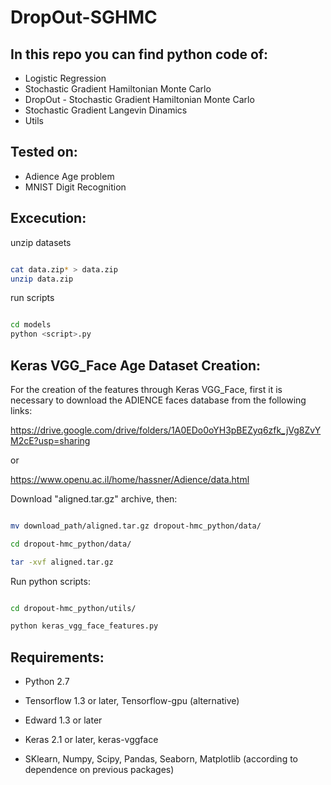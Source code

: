 # DropOut-SGHMC

## In this repo you can find python code of:
* Logistic Regression
* Stochastic Gradient Hamiltonian Monte Carlo
* DropOut - Stochastic Gradient Hamiltonian Monte Carlo
* Stochastic Gradient Langevin Dinamics
* Utils

## Tested on:

* Adience Age problem
* MNIST Digit Recognition

## Excecution:

unzip datasets

~~~bash

cat data.zip* > data.zip
unzip data.zip

~~~

run scripts

~~~bash

cd models
python <script>.py

~~~


## Keras VGG_Face Age Dataset Creation:

For the creation of the features through Keras VGG_Face, first it is necessary to download the ADIENCE faces database from the following links:

https://drive.google.com/drive/folders/1A0EDo0oYH3pBEZyq6zfk_jVg8ZvYM2cE?usp=sharing

or

https://www.openu.ac.il/home/hassner/Adience/data.html

Download "aligned.tar.gz" archive, then:

~~~bash

mv download_path/aligned.tar.gz dropout-hmc_python/data/

cd dropout-hmc_python/data/

tar -xvf aligned.tar.gz 

~~~


Run python scripts:

~~~bash

cd dropout-hmc_python/utils/

python keras_vgg_face_features.py

~~~



## Requirements:

* Python 2.7

* Tensorflow 1.3 or later, Tensorflow-gpu (alternative)
* Edward 1.3 or later
* Keras 2.1 or later, keras-vggface
* SKlearn, Numpy, Scipy, Pandas, Seaborn, Matplotlib (according to dependence on previous packages)
